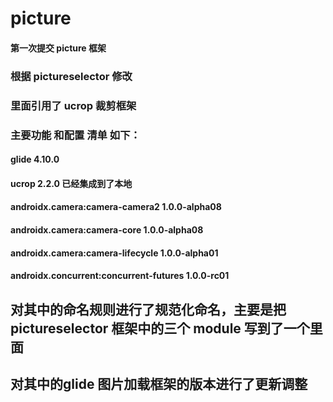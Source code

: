 # picture
#### 第一次提交 picture 框架

### 根据 pictureselector 修改
### 里面引用了 ucrop 裁剪框架

### 主要功能 和配置 清单 如下：
#### glide 4.10.0
#### ucrop 2.2.0 已经集成到了本地
#### androidx.camera:camera-camera2  1.0.0-alpha08
#### androidx.camera:camera-core   1.0.0-alpha08
#### androidx.camera:camera-lifecycle  1.0.0-alpha01
#### androidx.concurrent:concurrent-futures  1.0.0-rc01


## 对其中的命名规则进行了规范化命名，主要是把 pictureselector 框架中的三个 module 写到了一个里面
## 对其中的glide 图片加载框架的版本进行了更新调整
